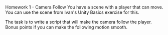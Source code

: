 Homework 1 - Camera Follow
You have a scene with a player that can move. You can use the scene from Ivan's Unity Basics exercise for this.

The task is to write a script that will make the camera follow the player. Bonus points if you can make the following motion smooth.

